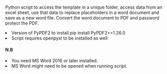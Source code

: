Python script to access the template in a unique folder, access data from an excel sheet, use that data to replace placeholders in a word document and save as a new word file. Convert the word document to PDF and password protect the PDF.

<li>Version of PyPDF2 to install pip install PyPDF2==1.26.0</li>
<li>Script requires openpyxl to be installed as well</li>

<h4>N.B</h4>
<li>You need MS Word 2016 or later installed.</li>
<li>MS Word might need to be opened when running script.</li>
